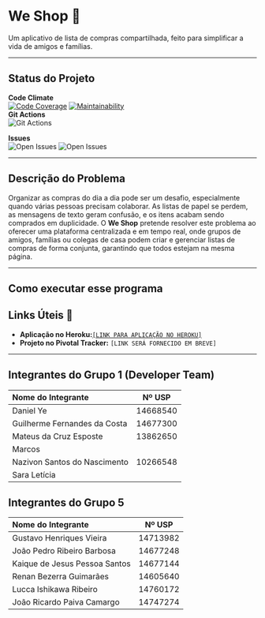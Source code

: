 # We Shop 🛒

Um aplicativo de lista de compras compartilhada, feito para simplificar a vida de amigos e famílias.

---

## Status do Projeto

**Code Climate**
<br>
[![Code Coverage](https://qlty.sh/gh/Guilherme-Fernandes-da-Costa/projects/ESI_2024/coverage.svg)](https://qlty.sh/gh/Guilherme-Fernandes-da-Costa/projects/ESI_2024)
[![Maintainability](https://qlty.sh/gh/Guilherme-Fernandes-da-Costa/projects/ESI_2024/maintainability.svg)](https://qlty.sh/gh/Guilherme-Fernandes-da-Costa/projects/ESI_2024)
<br>
**Git Actions**
<br>
![Git Actions](https://github.com/Guilherme-Fernandes-da-Costa/ESI_2024/actions/workflows/blank.yml/badge.svg)
<br>

**Issues**
<br>
![Open Issues](https://img.shields.io/github/last-commit/Guilherme-Fernandes-da-Costa/ESI_2024)
![Open Issues](https://img.shields.io/github/issues/Guilherme-Fernandes-da-Costa/ESI_2024)

---

## Descrição do Problema

Organizar as compras do dia a dia pode ser um desafio, especialmente quando várias pessoas precisam colaborar. As listas de papel se perdem, as mensagens de texto geram confusão, e os itens acabam sendo comprados em duplicidade.
O **We Shop** pretende resolver este problema ao oferecer uma plataforma centralizada e em tempo real, onde grupos de amigos, famílias ou colegas de casa podem criar e gerenciar listas de compras de forma conjunta, garantindo que todos estejam na mesma página.

---

## Como executar esse programa

## Links Úteis 🔗

* **Aplicação no Heroku:**[`[LINK PARA APLICAÇÃO NO HEROKU]`]()
* **Projeto no Pivotal Tracker:** `[LINK SERÁ FORNECIDO EM BREVE]`

---

## Integrantes do Grupo 1 (Developer Team)

| Nome do Integrante | Nº USP |
| :--- | :---: |
| Daniel Ye | 14668540 |
| Guilherme Fernandes da Costa | 14677300 |
| Mateus da Cruz Esposte | 13862650 |
| Marcos |  |
| Nazivon Santos do Nascimento | 10266548 | 
| Sara Letícia  |  |

## Integrantes do Grupo 5

| Nome do Integrante | Nº USP |
| :--- | :---: |
| Gustavo Henriques Vieira | 14713982 |
| João Pedro Ribeiro Barbosa | 14677248 |
| Kaique de Jesus Pessoa Santos | 14677144 |
| Renan Bezerra Guimarães | 14605640 |
| Lucca Ishikawa Ribeiro | 14760172 |
| João Ricardo Paiva Camargo | 14747274 |
